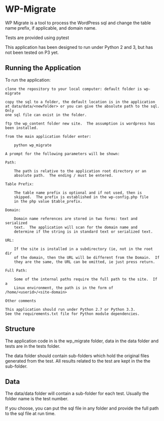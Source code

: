 # WP-Migrate #

WP Migrate is a tool to process the WordPress sql and change
the table name prefix, if applicable, and domain name.

Tests are provided using pytest

This application has been designed to run under Python 2 and 3, but has
not been tested on P3 yet.


## Running the Application ##


To run the application:

    clone the repository to your local computer: default folder is wp-migrate

    copy the sql to a folder, the default location is in the application
    at data/data/<newfolder> or you can give the absolute path to the sql.  Only
    one sql file can exist in the folder.

    ftp the wp_content folder new site.  The assumption is wordpress has been installed.

    from the main application folder enter:

        python wp_migrate

    A prompt for the following parameters will be shown:

    Path:

        The path is relative to the application root directory or an
        absolute path.  The ending / must be entered.

    Table Prefix:

        The table name prefix is optional and if not used, then is
        skipped.  The prefix is established in the wp-config.php file
        in the php value $table_prefix.

    Domain:

        Domain name references are stored in two forms: text and serialized
        text.  The application will scan for the domain name and
        determine if the string is in standard text or serialized text.

    URL:

        If the site is installed in a subdirectory (ie, not in the root dir
        of the domain, then the URL will be different from the Domain.  If
        they are the same, the URL can be omitted, ie just press return.

    Full Path:

        Some of the internal paths require the full path to the site.  If a
        Linux environment, the path is in the form of /home/<userid>/<site-domain>

    Other comments

    This application should run under Python 2.7 or Python 3.3.
    See the requirements.txt file for Python module dependencies.

## Structure ##

The application code in is the wp_migrate folder, data in the data folder and
tests are in the tests folder.

The data folder should contain sub-folders which hold the original files
generated from the test.  All results related to the test are kept in the
the sub-folder.


## Data ##

The data/data folder will contain a sub-folder for each test.  Usually the folder
name is the test number.

If you choose, you can put the sql file in any folder and provide the full path
to the sql file at run time.

